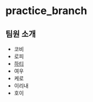 # practice_branch

## 팀원 소개
- 코비
- 로피
- [하티](https://github.com/sujin9/practice_branch/blob/dev/hottea.md)
- 여우
- 케로
- 이리내
- 호이
